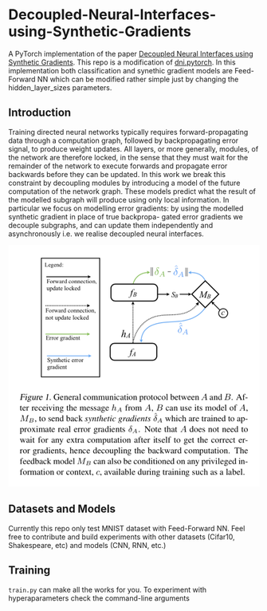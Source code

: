# Decoupled-Neural-Interfaces-using-Synthetic-Gradients

A PyTorch implementation of the paper [Decoupled Neural Interfaces using Synthetic Gradients](https://arxiv.org/abs/1608.05343). 
This repo is a modification of [dni.pytorch](https://github.com/andrewliao11/dni.pytorch0). In this implementation both classification and 
synethic gradient models are Feed-Forward NN which can be modified rather simple just by changing the hidden_layer_sizes parameters. 

## Introduction 

Training directed neural networks typically requires forward-propagating data through a computation graph, followed by backpropagating error signal, to produce weight updates. All layers, or more generally, modules, of the network are therefore locked, in the sense that they must wait for the remainder of the network to execute forwards and propagate error backwards before they can be updated. In this work we break this constraint by decoupling modules by introducing a model of the future computation of the network graph. These models predict what the result of the modelled subgraph will produce using only local information. In particular we focus on modelling error gradients: by using the modelled synthetic gradient in place of true backpropa- gated error gradients we decouple subgraphs, and can update them independently and asynchronously i.e. we realise decoupled neural interfaces. 

![](https://github.com/PanPapag/Decoupled-Neural-Interfaces-using-Synthetic-Gradients/blob/main/misc/dni.png)

## Datasets and Models

Currently this repo only test MNIST dataset with Feed-Forward NN. Feel free to contribute and build experiments with other datasets (Cifar10, Shakespeare, etc) and models (CNN, RNN, etc.)

## Training 

```train.py``` can make all the works for you. To experiment with hyperaparameters check the command-line arguments
 
